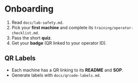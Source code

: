# Onboarding

1. Read `docs/lab-safety.md`.
2. Pick your **first machine** and complete its `training/operator-checklist.md`.
3. Pass the short **quiz**.
4. Get your **badge** (QR linked to your operator ID).

## QR Labels
- Each machine has a QR linking to its **README** and **SOP**.
- Generate labels with `docs/qrcode-labels.md`.
